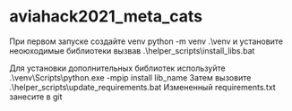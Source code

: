 # aviahack2021_meta_cats
При первом запуске создайте venv
python -m venv .\venv
и установите неоюходимые библиотеки вызвав .\helper_scripts\install_libs.bat

Для установки дополнительных библиотек используйте
.\venv\Scripts\python.exe -mpip install lib_name
Затем вызовите
.\helper_scripts\update_requirements.bat
Измененный requirements.txt занесите в git

